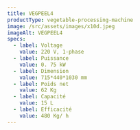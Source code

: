 ```yaml
---
title: VEGPEEL4
productType: vegetable-processing-machine
image: /src/assets/images/x10d.jpeg
imageAlt: VEGPEEL4
specs:
  - label: Voltage
    value: 220 V, 1-phase
  - label: Puissance
    value: 0. 75 kW
  - label: Dimension
    value: 715*440*1030 mm
  - label: Poids net
    value: 62 Kg
  - label: Capacité
    value: 15 L
  - label: Efficacité
    value: 480 Kg/ h
---
```

